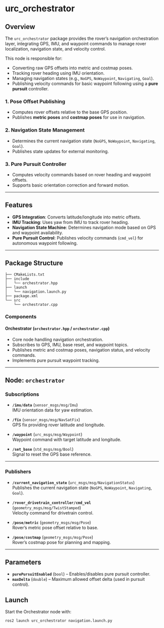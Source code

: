 # urc_orchestrator

## Overview

The `urc_orchestrator` package provides the rover’s navigation orchestration layer, integrating GPS, IMU, and waypoint commands to manage rover localization, navigation state, and velocity control.

This node is responsible for:

- Converting raw GPS offsets into metric and costmap poses.
- Tracking rover heading using IMU orientation.
- Managing navigation states (e.g., `NoGPS`, `NoWaypoint`, `Navigating`, `Goal`).
- Publishing velocity commands for basic waypoint following using a **pure pursuit** controller.

### 1. Pose Offset Publishing
- Computes rover offsets relative to the base GPS position.  
- Publishes **metric poses** and **costmap poses** for use in navigation.  

### 2. Navigation State Management
- Determines the current navigation state (`NoGPS`, `NoWaypoint`, `Navigating`, `Goal`).  
- Publishes state updates for external monitoring.  

### 3. Pure Pursuit Controller
- Computes velocity commands based on rover heading and waypoint offsets.  
- Supports basic orientation correction and forward motion.  

---

## Features

- **GPS Integration**: Converts latitude/longitude into metric offsets.  
- **IMU Tracking**: Uses yaw from IMU to track rover heading.  
- **Navigation State Machine**: Determines navigation mode based on GPS and waypoint availability.  
- **Pure Pursuit Control**: Publishes velocity commands (`cmd_vel`) for autonomous waypoint following.  

---

## Package Structure

```
├── CMakeLists.txt
├── include
│   └── orchestrator.hpp
├── launch
│   └── navigation.launch.py
├── package.xml
└── src
    └── orchestrator.cpp
```

### Components

#### Orchestrator (`orchestrator.hpp` / `orchestrator.cpp`)
- Core node handling navigation orchestration.  
- Subscribes to GPS, IMU, base reset, and waypoint topics.  
- Publishes metric and costmap poses, navigation status, and velocity commands.  
- Implements pure pursuit waypoint tracking.  

---

## Node: `orchestrator`

### Subscriptions
- **`/imu/data`** (`sensor_msgs/msg/Imu`)  
  IMU orientation data for yaw estimation.  

- **`/fix`** (`sensor_msgs/msg/NavSatFix`)  
  GPS fix providing rover latitude and longitude.  

- **`/waypoint`** (`urc_msgs/msg/Waypoint`)  
  Waypoint command with target latitude and longitude.  

- **`/set_base`** (`std_msgs/msg/Bool`)  
  Signal to reset the GPS base reference.  

---

### Publishers
- **`/current_navigation_state`** (`urc_msgs/msg/NavigationStatus`)  
  Publishes the current navigation state (`NoGPS`, `NoWaypoint`, `Navigating`, `Goal`).  

- **`/rover_drivetrain_controller/cmd_vel`** (`geometry_msgs/msg/TwistStamped`)  
  Velocity command for drivetrain control.  

- **`/pose/metric`** (`geometry_msgs/msg/Pose`)  
  Rover’s metric pose offset relative to base.  

- **`/pose/costmap`** (`geometry_msgs/msg/Pose`)  
  Rover’s costmap pose for planning and mapping.  

---

## Parameters
- **`purePursuitEnabled`** (`bool`) – Enables/disables pure pursuit controller.  
- **`maxDelta`** (`double`) – Maximum allowed offset delta (used in pursuit control).  


## Launch

Start the Orchestrator node with:

```bash
ros2 launch urc_orchestrator navigation.launch.py
```
